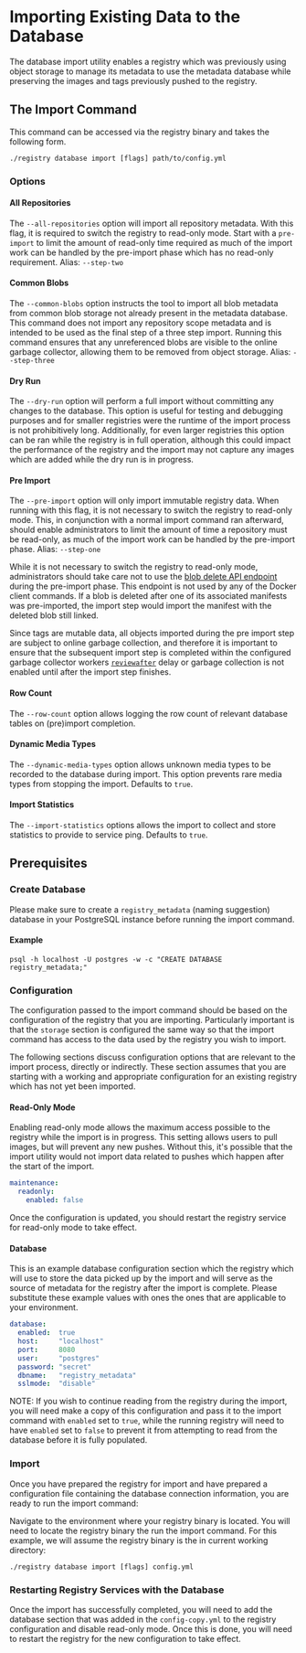 # Importing Existing Data to the Database

The database import utility enables a registry which was previously using object
storage to manage its metadata to use the metadata database while preserving
the images and tags previously pushed to the registry.

## The Import Command

This command can be accessed via the registry binary and takes the following
form.

```shell
./registry database import [flags] path/to/config.yml
```

### Options

#### All Repositories

The `--all-repositories` option will import all repository metadata. With this
flag, it is required to switch the registry to read-only mode. Start with a
`pre-import` to limit the amount of read-only time required as much of the
import work can be handled by the pre-import phase which has no read-only
requirement. Alias: `--step-two`

#### Common Blobs

The `--common-blobs` option instructs the tool to import all blob metadata from
common blob storage not already present in the metadata database. This command
does not import any repository scope metadata and is intended to be used as the
final step of a three step import. Running this command ensures that any
unreferenced blobs are visible to the online garbage collector, allowing them
to be removed from object storage. Alias: `--step-three`

#### Dry Run

The `--dry-run` option will perform a full import without committing any changes
to the database. This option is useful for testing and debugging purposes and
for smaller registries were the runtime of the import process is not
prohibitively long. Additionally, for even larger registries this option can
be ran while the registry is in full operation, although this could impact the
performance of the registry and the import may not capture any images which
are added while the dry run is in progress.

#### Pre Import

The `--pre-import` option will only import immutable registry data. When running
with this flag, it is not necessary to switch the registry to read-only mode.
This, in conjunction with a normal import command ran afterward, should enable
administrators to limit the amount of time a repository must be read-only, as
much of the import work can be handled by the pre-import phase. Alias: `--step-one`

While it is not necessary to switch the registry to read-only mode,
administrators should take care not to use the [blob delete API endpoint](https://gitlab.com/gitlab-org/container-registry/-/blob/master/docs/spec/api.md#delete-blob)
during the pre-import phase. This endpoint is not used by any of the Docker
client commands. If a blob is deleted after one of its associated manifests was
pre-imported, the import step would import the manifest with the deleted blob
still linked.

Since tags are mutable data, all objects imported during the pre import step
are subject to online garbage collection, and therefore it is important to
ensure that the subsequent import step is completed within the configured
garbage collector workers
[`reviewafter`](https://gitlab.com/gitlab-org/container-registry/-/blob/master/docs/configuration.md#gc)
delay or garbage collection is not enabled until after the import step finishes.

#### Row Count

The `--row-count` option allows logging the row count of relevant database tables on (pre)import completion.

#### Dynamic Media Types

The `--dynamic-media-types` option allows unknown media types to be recorded to
the database during import. This option prevents rare media types from stopping
the import. Defaults to `true`.

#### Import Statistics

The `--import-statistics` options allows the import to collect and store statistics
to provide to service ping. Defaults to `true`.

## Prerequisites

### Create Database

Please make sure to create a `registry_metadata` (naming suggestion) database in your
PostgreSQL instance before running the import command.

#### Example

```plaintext
psql -h localhost -U postgres -w -c "CREATE DATABASE registry_metadata;"
```

### Configuration

The configuration passed to the import command should be based on the
configuration of the registry that you are importing. Particularly important
is that the `storage` section is configured the same way so that the import
command has access to the data used by the registry you wish to import.

The following sections discuss configuration options that are relevant to the
import process, directly or indirectly. These section assumes that you are
starting with a working and appropriate configuration for an existing registry
which has not yet been imported.

#### Read-Only Mode

Enabling read-only mode allows the maximum access possible to the registry while
the import is in progress. This setting allows users to pull images, but will
prevent any new pushes. Without this, it's possible that the import utility
would not import data related to pushes which happen after the start of the
import.

```yaml
maintenance:
  readonly:
    enabled: false
```

Once the configuration is updated, you should restart the registry service for
read-only mode to take effect.

#### Database

This is an example database configuration section which the registry which will
use to store the data picked up by the import and will serve as the source of
metadata for the registry after the import is complete. Please substitute these
example values with ones the ones that are applicable to your environment.

```yaml
database:
  enabled:  true
  host:     "localhost"
  port:     8080
  user:     "postgres"
  password: "secret"
  dbname:   "registry_metadata"
  sslmode:  "disable"
```

NOTE:
If you wish to continue reading from the registry during the import, you
will need make a copy of this configuration and pass it to the import command
with `enabled` set to `true`, while the running registry will need to have
`enabled` set to `false` to prevent it from attempting to read from the database
before it is fully populated.

### Import

Once you have prepared the registry for import and have prepared a
configuration file containing the database connection information, you are
ready to run the import command:

Navigate to the environment where your registry binary is located. You will need
to locate the registry binary the run the import command. For this example, we
will assume the registry binary is the in current working directory:

```shell
./registry database import [flags] config.yml
```

### Restarting Registry Services with the Database

Once the import has successfully completed, you will need to add the database
section that was added in the `config-copy.yml` to the registry configuration
and disable read-only mode. Once this is done, you will need to restart the
registry for the new configuration to take effect.
